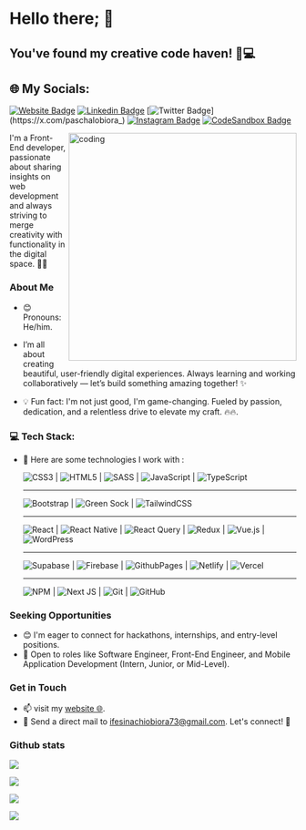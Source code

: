 # Hello there; 👋

## You've found my creative code haven! 🎨💻

## 🌐 My Socials:

[![Website Badge](https://img.shields.io/badge/pasify.github.io-000000?style=for-the-badge&logo=Google-Chrome&logoColor=white&link=https://pasify.github.io)](https://pasify.github.io)
[![Linkedin Badge](https://img.shields.io/badge/-ifesinachi--obiora-blue?style=for-the-badge&logo=Linkedin&logoColor=white&link=https://www.linkedin.com/in/ifesinachi-obiora-b62b7a216)](https://www.linkedin.com/in/ifesinachi-obiora-b62b7a216)
[![Twitter Badge](https://img.shields.io/badge/-@paschalobiora_-1ca0f1?style=for-the-badge&logo=x&logoColor=white&link=https://x.com/paschalobiora_)](https://x.com/paschalobiora_)
[![Instagram Badge](https://img.shields.io/badge/-@paskkal.io-e4405f?style=for-the-badge&logo=instagram&logoColor=white&link=https://www.instagram.com/paskkal.io/)](https://www.instagram.com/paskkal.io/)
[![CodeSandbox Badge](https://img.shields.io/badge/pasify-CodeSandbox-000000?style=for-the-badge&logo=codesandbox&logoColor=white&link=https://codesandbox.io/u/pasify)](https://codesandbox.io/u/pasify)

<img align="right" alt="coding" width="400" src="https://media3.giphy.com/media/qgQUggAC3Pfv687qPC/giphy.gif">

I'm a Front-End developer, passionate about sharing insights on web development and always striving to merge creativity with functionality in the digital space. 🚀🌐

### About Me

- 😊 Pronouns: He/him.

- I’m all about creating beautiful, user-friendly digital experiences. Always learning and working collaboratively — let’s build something amazing together! ✨
- 💡 Fun fact: I'm not just good, I'm game-changing. Fueled by passion, dedication, and a relentless drive to elevate my craft. 🔥🔥.

### 💻 Tech Stack:

- 🌱 Here are some technologies I work with :

  ![CSS3](https://img.shields.io/badge/css3-%231572B6.svg?style=for-the-badge&logo=css3&logoColor=white) | ![HTML5](https://img.shields.io/badge/html5-%23E34F26.svg?style=for-the-badge&logo=html5&logoColor=white) | ![SASS](https://img.shields.io/badge/SASS-hotpink.svg?style=for-the-badge&logo=SASS&logoColor=white) |
  ![JavaScript](https://img.shields.io/badge/-JavaScript-%23F7DF1C?style=for-the-badge&logo=javascript&logoColor=000000&labelColor=%23F7DF1C&color=%23FFCE5A) | ![TypeScript](https://img.shields.io/badge/typescript-%23007ACC.svg?style=for-the-badge&logo=typescript&logoColor=white)

  ***

  ![Bootstrap](https://img.shields.io/badge/bootstrap-%238511FA.svg?style=for-the-badge&logo=bootstrap&logoColor=white) | ![Green Sock](https://img.shields.io/badge/green%20sock-88CE02?style=for-the-badge&logo=greensock&logoColor=white) | ![TailwindCSS](https://img.shields.io/badge/tailwindcss-%2338B2AC.svg?style=for-the-badge&logo=tailwind-css&logoColor=white)

  ***

  ![React](https://img.shields.io/badge/react-%2320232a.svg?style=for-the-badge&logo=react&logoColor=%2361DAFB) | ![React Native](https://img.shields.io/badge/react_native-%2320232a.svg?style=for-the-badge&logo=react&logoColor=%2361DAFB) | ![React Query](https://img.shields.io/badge/-React%20Query-FF4154?style=for-the-badge&logo=react%20query&logoColor=white) | ![Redux](https://img.shields.io/badge/redux-%23593d88.svg?style=for-the-badge&logo=redux&logoColor=white) | ![Vue.js](https://img.shields.io/badge/vue.js-%2335495e.svg?style=for-the-badge&logo=vuedotjs&logoColor=%234FC08D) | ![WordPress](https://img.shields.io/badge/WordPress-%23117AC9.svg?style=for-the-badge&logo=WordPress&logoColor=white)

  ***

  ![Supabase](https://img.shields.io/badge/Supabase-3ECF8E?style=for-the-badge&logo=supabase&logoColor=white) |
  ![Firebase](https://img.shields.io/badge/firebase-%23039BE5.svg?style=for-the-badge&logo=firebase) | ![GithubPages](https://img.shields.io/badge/github%20pages-121013?style=for-the-badge&logo=github&logoColor=white) | ![Netlify](https://img.shields.io/badge/netlify-%23000000.svg?style=for-the-badge&logo=netlify&logoColor=#00C7B7) | ![Vercel](https://img.shields.io/badge/vercel-%23000000.svg?style=for-the-badge&logo=vercel&logoColor=white)

  ***

  ![NPM](https://img.shields.io/badge/NPM-%23CB3837.svg?style=for-the-badge&logo=npm&logoColor=white) | ![Next JS](https://img.shields.io/badge/Next-black?style=for-the-badge&logo=next.js&logoColor=white) | ![Git](https://img.shields.io/badge/git-%23F05033.svg?style=for-the-badge&logo=git&logoColor=white) | ![GitHub](https://img.shields.io/badge/github-%23121011.svg?style=for-the-badge&logo=github&logoColor=white)

### Seeking Opportunities

- 😊 I'm eager to connect for hackathons, internships, and entry-level positions.
- 💼 Open to roles like Software Engineer, Front-End Engineer, and Mobile Application Development (Intern, Junior, or Mid-Level).

### Get in Touch

- 📫 visit my [website 🌐](https://pasify.github.io).
- 📧 Send a direct mail to [ifesinachiobiora73@gmail.com](mailto:ifesinachiobiora73@gmail.com). Let's connect! 🚀

### Github stats

![](https://github-readme-stats.vercel.app/api?username=pasify&theme=codeSTACKr&hide_border=false&include_all_commits=true&count_private=false)

![](https://github-readme-streak-stats.herokuapp.com/?user=pasify&theme=codeSTACKr&hide_border=false)

![](https://github-readme-stats.vercel.app/api/top-langs/?username=pasify&theme=codeSTACKr&hide_border=false&include_all_commits=true&count_private=false&layout=compact)

[![](https://visitcount.itsvg.in/api?id=pasify&icon=3&color=13)](https://visitcount.itsvg.in)
